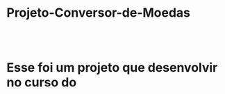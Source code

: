 # Projeto-Conversor-de-Moedas
<br>
<br>
<h1>Esse foi um projeto que desenvolvir no curso do <ahref="https://rodolfomori.com.br/devclub"></a></h1>
